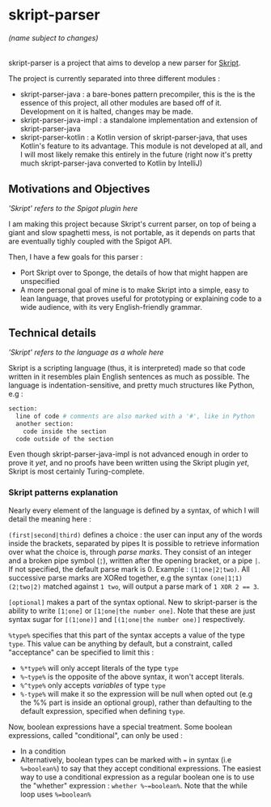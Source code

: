 # skript-parser
###### (name subject to changes)

skript-parser is a project that aims to develop a new parser for [Skript](https://github.com/bensku/Skript). 

The project is currently separated into three different modules :
  * skript-parser-java : a bare-bones pattern precompiler, this is the is the essence of this project, all other modules are based off of it. 
    Development on it is halted, changes may be made. 
  * skript-parser-java-impl : a standalone implementation and extension of skript-parser-java
  * skript-parser-kotlin : a Kotlin version of skript-parser-java, that uses Kotlin's feature to its advantage. This module is not developed at all, and I will most likely remake this entirely in the future (right now it's pretty much skript-parser-java converted to Kotlin by IntelliJ)
    
## Motivations and Objectives

*'Skript' refers to the Spigot plugin here*

I am making this project because Skript's current parser, on top of being a giant and slow spaghetti mess, is not portable, as it depends on parts that are eventually tighly coupled with the Spigot API.

Then, I have a few goals for this parser :
  * Port Skript over to Sponge, the details of how that might happen are unspecified
  * A more personal goal of mine is to make Skript into a simple, easy to lean language, that proves useful for prototyping or explaining code to a wide audience, with its very English-friendly grammar.
  
## Technical details

*'Skript' refers to the language as a whole here*

Skript is a scripting language (thus, it is interpreted) made so that code written in it resembles plain English sentences as much as possible. The language is indentation-sensitive, and pretty much structures like Python, e.g :
```python
section:
  line of code # comments are also marked with a '#', like in Python
  another section:
    code inside the section
  code outside of the section
```

Even though skript-parser-java-impl is not advanced enough in order to prove it *yet*, and no proofs have been written using the Skript plugin *yet*, Skript is most certainly Turing-complete.

### Skript patterns explanation

Nearly every element of the language is defined by a syntax, of which I will detail the meaning here :
 
 `(first|second|third)` defines a choice : the user can input any of the words inside the brackets, separated by pipes
It is possible to retrieve information over what the choice is, through *parse marks*. They consist of an integer and a broken pipe symbol (`¦`), written after the opening bracket, or a pipe `|`. If not specified, the default parse mark is 0. Example : `(1¦one|2¦two)`. All successive parse marks are XORed together, e.g the syntax `(one|1¦1) (2¦two|2)` matched against `1 two`, will output a parse mark of `1 XOR 2 == 3`.

`[optional]` makes a part of the syntax optional. New to skript-parser is the ability to write `[1¦one]` or `[1¦one|the number one]`. Note that these are just syntax sugar for `[(1¦one)]` and `[(1¦one|the number one)]` respectively.

`%type%` specifies that this part of the syntax accepts a value of the type `type`. This value can be anything by default, but a constraint, called "acceptance" can be specified to limit this :
  * `%*type%` will only accept literals of the type `type`
  * `%~type%` is the opposite of the above syntax, it won't accept literals.
  * `%^type%` only accepts *variables* of type `type`
  * `%-type%` will make it so the expression will be null when opted out (e.g the %% part is inside an optional group), rather than defaulting to the default expression, specified when defining `type`.
  
Now, boolean expressions have a special treatment. Some boolean expressions, called "conditional", can only be used :
  * In a condition
  * Alternatively, boolean types can be marked with `=` in syntax (i.e `%=boolean%`) to say that they accept conditional expressions. The easiest way to use a conditional expression as a regular boolean one is to use the "whether" expression : `whether %~=boolean%`. Note that the while loop uses `%=boolean%`
